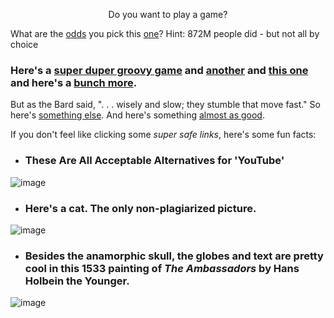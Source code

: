 <p align="center">
Do you want to play a game?
</p>






What are the [odds](https://justflipacoin.com/) you pick this [one](https://youtu.be/dQw4w9WgXcQ?t=42)? Hint: 872M people did - but not all by choice


### Here's a [super duper groovy game](https://chromedino.com/) and [another](https://www.google.com/fbx?fbx=snake_arcade) and [this one](https://pacman.cc/) and here's a [bunch more](https://www.coolmathgames.com/).

But as the Bard said, ". . . wisely and slow; they stumble that move fast." So here's [something else](https://tetris.com/play-tetris). And here's something [almost as good](https://www.youtube.com/watch?v=tjQIO1rqTBE).

If you don't feel like clicking some *super safe links*, here's some fun facts:

* ### These Are All Acceptable Alternatives for 'YouTube'
![image](https://preview.redd.it/5adf7jkicq961.png?width=960&crop=smart&auto=webp&s=2ddff2cfd3fab712c3425cbf37dd5f8ca1dc3d2a)

* ### Here's a cat. The only non-plagiarized picture.
![image](https://lh3.googleusercontent.com/YvpFGPHLm6PHytCMCnxundfe4jV77SjdITAbetoiOsgtw1IngrxTu_tTUPBRr3WIre109egOOAQSOCMkHc2kqrLsm_u2PWUq3TV9HLp7RkuCpvLMtsEPe_aZCtYFCAhrEloHZNpUmOFTQdia7HzE1f7byqzb61iwSuUtcsn4Pk21OX4I_nqx-3VBm8dszX6uogszwWN14IIOVky0ARCMspwys7MfsmUdGptvGeLdFJ-HRM_X8IFLhVoheapHxRnI62nXWhU3PHRXy-bbiwBHcjwbcipeSybtwgw5e7IIOwMY9pI1SiIEcA2HKtN0L4Yv7Nd8aU_tCHGUxmlqN1Z7PcZ1NyDkuAU6-veSK7jX39wuC-UjOIwjxMTmBi0WTItR06GOA3levMcpt8XZ0urbc0tEPdWAd3aIBUP1GjKLVY9jFVSOYYWqRCL6KUgJf3PNj96fgDZCyMYSqNQCkZNGMdtavQjF4zSf9ycgd4rC7p7zfnxQsFs8gnJziiLddGzUld5Xs9fwLSGH2lO7buZ1PIFFIh_XlLcQBHTwrgxNvrBgq1sKrVdy9VXHaA9mQ_6mdOJthbGHS4WmV2IBKzpipLnau7cV_iRFZLmVKA3Ga3vqxE5gpno7MN-a6FuMy4P5FiZuPgCZYB9HaCmzDwErlTRYkD5_InoZjRhFz0aewGjsEaNznDVyuQ=w1296-h736-no?authuser=3)

* ### Besides the anamorphic skull, the globes and text are pretty cool in this 1533 painting of *The Ambassadors* by Hans Holbein the Younger.
![image](https://upload.wikimedia.org/wikipedia/commons/thumb/8/88/Hans_Holbein_the_Younger_-_The_Ambassadors_-_Google_Art_Project.jpg/1920px-Hans_Holbein_the_Younger_-_The_Ambassadors_-_Google_Art_Project.jpg)
